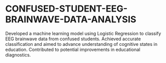 # CONFUSED-STUDENT-EEG-BRAINWAVE-DATA-ANALYSIS
Developed a machine learning model using Logistic Regression  to classify EEG brainwave data from confused students.  Achieved accurate classification and aimed to advance  understanding of cognitive states in education. Contributed to  potential improvements in educational diagnostics.

